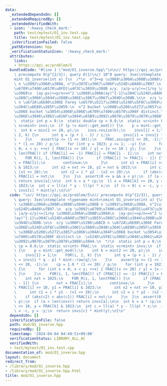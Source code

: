 ```yaml
---
data:
  _extendedDependsOn: []
  _extendedRequiredBy: []
  _extendedVerifiedWith:
  - icon: ':heavy_check_mark:'
    path: test/mytest/O1_inv.test.cpp
    title: test/mytest/O1_inv.test.cpp
  _isVerificationFailed: false
  _pathExtension: hpp
  _verificationStatusIcon: ':heavy_check_mark:'
  attributes:
    links:
    - https://qoj.ac/problem/5
  bundledCode: "#line 1 \"mod/O1_inverse.hpp\"\n\n// https://qoj.ac/problem/5\n//\
    \ precompute O(p^{2/3}), query O(1)\n// 10^8 query: 3sec\ntemplate <typename mint>\n\
    mint O1_inverse(int a) {\n  /*\n  n^3>=p \u3068\u306A\u308B\u3088\u3046\u306B\
    \ n \u3092\u3068\u308A, n^2\u307E\u3067\u306F\u524D\u8A08\u7B97.\n  a/p \u3092\
    \u6709\u7406\u6570\u8FD1\u4F3C\u3059\u308B x/y. |a/p-x/y|<=|1/ny \u3068\u306A\u308B\
    \u3068\n  |ay-px|<=p/n<=n^2 \u3088\u308A(ay)^{-1}\u304C\u524D\u8A08\u7B97\u3055\
    \u308C\u3066\u3044\u308B\u306E\u3067\u3067\u304D\u308B.\n\n  x/y \u306F\u5206\u6BCD\
    \ n \u672A\u6E80\u306E Farey \u6570\u5217\u306E\u524D\u5F8C\u3069\u3061\u3089\u304B\
    \u304C\u6E80\u305F\u3059.\n  n^2 bucket \u306B\u5206\u5272\u3057\u3066\u304A\u304F\
    \u3068 bucket \u3054\u3068\u306E\u6709\u7406\u6570\u306F distinct.\n  \u524D\u5F8C\
    \u306E\u3046\u3061\u826F\u3044\u65B9\u3092\u9078\u3079\u3070\u3088\u3044.\n  */\n\
    \  static int p = 0;\n  static double cp = 0.0;\n  static vc<int> FRAC;\n  static\
    \ vc<mint> invs;\n  if (p != mint::get_mod()) {\n    p = mint::get_mod();\n  \
    \  int k = min(2 << 20, p);\n    invs.resize(k);\n    invs[1] = 1;\n    FOR(i,\
    \ 2, k) {\n      int q = (p + i - 1) / i;\n      invs[i] = invs[i * q - p] * mint::raw(q);\n\
    \    }\n    assert(p <= (1 << 30));\n    FRAC.assign(1 << 20, -1);\n    cp = 1.0\
    \ * (1 << 20) / p;\n    for (int y = 1023; y >= 1; --y) {\n      for (int x =\
    \ 0; x < y; ++x) { FRAC[(x << 20) / y] = {x << 10 | y}; }\n    }\n    FOR(i, 1,\
    \ len(FRAC)) if (FRAC[i] == -1) FRAC[i] = FRAC[i - 1];\n    int nxt = 1025;\n\
    \    FOR_R(i, 1, len(FRAC)) {\n      if (FRAC[i] != FRAC[i - 1]) {\n        nxt\
    \ = FRAC[i];\n        continue;\n      }\n      int x1 = FRAC[i] >> 10, y1 = FRAC[i]\
    \ & 1023;\n      int x2 = nxt >> 10, y2 = nxt & 1023;\n      int c1 = i * y1 -\
    \ (x1 << 20);\n      int c2 = i * y2 - (x2 << 20);\n      if (abs(c2) < abs(c1))\
    \ FRAC[i] = nxt;\n    }\n  }\n  assert(0 <= a && a < p);\n  if (a < len(invs))\
    \ return invs[a];\n\n  int k = a * cp;\n  ll x = FRAC[k] >> 10, y = FRAC[k] &\
    \ 1023;\n  int c = ll(a) * y - ll(p) * x;\n  if (c < 0) c = -c, y = -y;\n  return\
    \ invs[c] * mint(y);\n}\n"
  code: "\n// https://qoj.ac/problem/5\n// precompute O(p^{2/3}), query O(1)\n// 10^8\
    \ query: 3sec\ntemplate <typename mint>\nmint O1_inverse(int a) {\n  /*\n  n^3>=p\
    \ \u3068\u306A\u308B\u3088\u3046\u306B n \u3092\u3068\u308A, n^2\u307E\u3067\u306F\
    \u524D\u8A08\u7B97.\n  a/p \u3092\u6709\u7406\u6570\u8FD1\u4F3C\u3059\u308B x/y.\
    \ |a/p-x/y|<=|1/ny \u3068\u306A\u308B\u3068\n  |ay-px|<=p/n<=n^2 \u3088\u308A\
    (ay)^{-1}\u304C\u524D\u8A08\u7B97\u3055\u308C\u3066\u3044\u308B\u306E\u3067\u3067\
    \u304D\u308B.\n\n  x/y \u306F\u5206\u6BCD n \u672A\u6E80\u306E Farey \u6570\u5217\
    \u306E\u524D\u5F8C\u3069\u3061\u3089\u304B\u304C\u6E80\u305F\u3059.\n  n^2 bucket\
    \ \u306B\u5206\u5272\u3057\u3066\u304A\u304F\u3068 bucket \u3054\u3068\u306E\u6709\
    \u7406\u6570\u306F distinct.\n  \u524D\u5F8C\u306E\u3046\u3061\u826F\u3044\u65B9\
    \u3092\u9078\u3079\u3070\u3088\u3044.\n  */\n  static int p = 0;\n  static double\
    \ cp = 0.0;\n  static vc<int> FRAC;\n  static vc<mint> invs;\n  if (p != mint::get_mod())\
    \ {\n    p = mint::get_mod();\n    int k = min(2 << 20, p);\n    invs.resize(k);\n\
    \    invs[1] = 1;\n    FOR(i, 2, k) {\n      int q = (p + i - 1) / i;\n      invs[i]\
    \ = invs[i * q - p] * mint::raw(q);\n    }\n    assert(p <= (1 << 30));\n    FRAC.assign(1\
    \ << 20, -1);\n    cp = 1.0 * (1 << 20) / p;\n    for (int y = 1023; y >= 1; --y)\
    \ {\n      for (int x = 0; x < y; ++x) { FRAC[(x << 20) / y] = {x << 10 | y};\
    \ }\n    }\n    FOR(i, 1, len(FRAC)) if (FRAC[i] == -1) FRAC[i] = FRAC[i - 1];\n\
    \    int nxt = 1025;\n    FOR_R(i, 1, len(FRAC)) {\n      if (FRAC[i] != FRAC[i\
    \ - 1]) {\n        nxt = FRAC[i];\n        continue;\n      }\n      int x1 =\
    \ FRAC[i] >> 10, y1 = FRAC[i] & 1023;\n      int x2 = nxt >> 10, y2 = nxt & 1023;\n\
    \      int c1 = i * y1 - (x1 << 20);\n      int c2 = i * y2 - (x2 << 20);\n  \
    \    if (abs(c2) < abs(c1)) FRAC[i] = nxt;\n    }\n  }\n  assert(0 <= a && a <\
    \ p);\n  if (a < len(invs)) return invs[a];\n\n  int k = a * cp;\n  ll x = FRAC[k]\
    \ >> 10, y = FRAC[k] & 1023;\n  int c = ll(a) * y - ll(p) * x;\n  if (c < 0) c\
    \ = -c, y = -y;\n  return invs[c] * mint(y);\n}\n"
  dependsOn: []
  isVerificationFile: false
  path: mod/O1_inverse.hpp
  requiredBy: []
  timestamp: '2024-04-04 04:49:51+09:00'
  verificationStatus: LIBRARY_ALL_AC
  verifiedWith:
  - test/mytest/O1_inv.test.cpp
documentation_of: mod/O1_inverse.hpp
layout: document
redirect_from:
- /library/mod/O1_inverse.hpp
- /library/mod/O1_inverse.hpp.html
title: mod/O1_inverse.hpp
---
```

